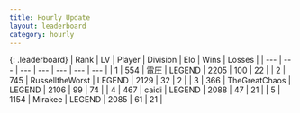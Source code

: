 ```yaml
---
title: Hourly Update
layout: leaderboard
category: hourly
---
```


{: .leaderboard}
| Rank | LV | Player | Division | Elo | Wins | Losses |
| --- | --- | --- | --- | --- | --- | --- |
| <span data-change="0">1</span> | 554 | <span title="ID: 407707">電圧</span> | LEGEND | <span data-change="0">2205</span> | <span data-change="0">100</span> | <span data-change="0">22</span> |
| <span data-change="0">2</span> | 745 | <span title="ID: 388751">RusselltheWorst</span> | LEGEND | <span data-change="0">2129</span> | <span data-change="0">32</span> | <span data-change="0">2</span> |
| <span data-change="1">3</span> | 366 | <span title="ID: 154728">TheGreatChaos</span> | LEGEND | <span data-change="20">2106</span> | <span data-change="3">99</span> | <span data-change="0">74</span> |
| <span data-change="-1">4</span> | 467 | <span title="ID: 517164">caidi</span> | LEGEND | <span data-change="0">2088</span> | <span data-change="0">47</span> | <span data-change="0">21</span> |
| <span data-change="0">5</span> | 1154 | <span title="ID: 416373">Mirakee</span> | LEGEND | <span data-change="0">2085</span> | <span data-change="0">61</span> | <span data-change="0">21</span> |